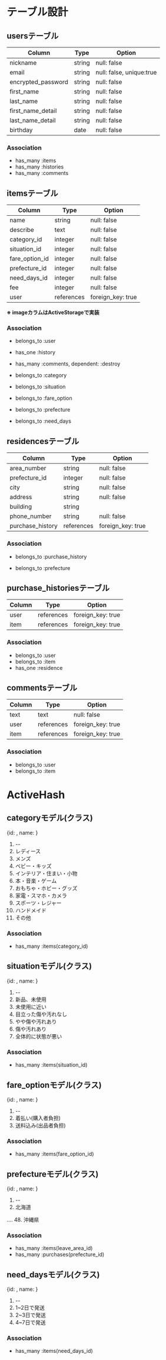 # テーブル設計

## usersテーブル

| Column             | Type    | Option                   |
| ------------------ | ------- | ------------------------ |
| nickname           | string  | null: false              |
| email              | string  | null: false, unique:true |
| encrypted_password | string  | null: false              |
| first_name         | string  | null: false              |
| last_name          | string  | null: false              |
| first_name_detail  | string  | null: false              |
| last_name_detail   | string  | null: false              |
| birthday           | date    | null: false              |

### Association

- has_many :items
- has_many :histories
- has_many :comments

## itemsテーブル

| Column         | Type       | Option            |
| -------------- | ---------- | ----------------- |
| name           | string     | null: false       |
| describe       | text       | null: false       |
| category_id    | integer    | null: false       |
| situation_id   | integer    | null: false       |
| fare_option_id | integer    | null: false       |
| prefecture_id  | integer    | null: false       |
| need_days_id   | integer    | null: false       |
| fee            | integer    | null: false       |
| user           | references | foreign_key: true |

**※ imageカラムはActiveStorageで実装**

### Association

- belongs_to :user
- has_one :history
- has_many :comments, dependent: :destroy

- belongs_to :category
- belongs_to :situation
- belongs_to :fare_option
- belongs_to :prefecture
- belongs_to :need_days

## residencesテーブル

| Column           | Type       | Option            |
| ---------------- | ---------- | ----------------- |
| area_number      | string     | null: false       |
| prefecture_id    | integer    | null: false       |
| city             | string     | null: false       |
| address          | string     | null: false       |
| building         | string     |                   |
| phone_number     | string     | null: false       |
| purchase_history | references | foreign_key: true |

### Association

- belongs_to :purchase_history

- belongs_to :prefecture

## purchase_historiesテーブル

| Column    | Type       | Option            |
| --------- | ---------- | ----------------- |
| user      | references | foreign_key: true |
| item      | references | foreign_key: true |


### Association

- belongs_to :user
- belongs_to :item
- has_one :residence

## commentsテーブル

| Column    | Type       | Option            |
| --------- | ---------- | ----------------- |
| text      | text       | null: false       |
| user      | references | foreign_key: true |
| item      | references | foreign_key: true |

### Association

- belongs_to :user
- belongs_to :item


# ActiveHash

## categoryモデル(クラス)

{id: , name: }

1. --
2. レディース
3. メンズ
4. ベビー・キッズ
5. インテリア・住まい・小物
6. 本・音楽・ゲーム
7. おもちゃ・ホビー・グッズ
8. 家電・スマホ・カメラ
9. スポーツ・レジャー
10. ハンドメイド
11. その他

### Association

- has_many :items(category_id)

## situationモデル(クラス)

{id: , name: }

1. --
2. 新品、未使用
3. 未使用に近い
4. 目立った傷や汚れなし
5. やや傷や汚れあり
6. 傷や汚れあり
7. 全体的に状態が悪い

### Association

- has_many :items(situation_id)

## fare_optionモデル(クラス)

{id: , name: }

1. --
2. 着払い(購入者負担)
3. 送料込み(出品者負担)

### Association

- has_many :items(fare_option_id)

## prefectureモデル(クラス)

{id: , name: }

1. --
2. 北海道

....
48. 沖縄県

### Association

- has_many :items(leave_area_id)
- has_many :purchases(prefecture_id)

## need_daysモデル(クラス)

{id: , name: }

1. --
2. 1~2日で発送
3. 2~3日で発送
4. 4~7日で発送

### Association

- has_many :items(need_days_id)
